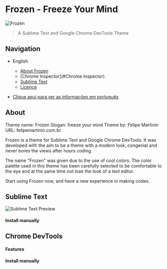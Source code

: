 # Frozen - Freeze Your Mind

![Frozen](http://felipemartinin.com.br/wp-content/uploads/2014/01/Frozen-Logo.png)

> A Sublime Text and Google Chrome DevTools Theme

## Navigation

* English
  * [About Frozen](#about)
  * [Chrome Inspector](#Chrome Inspector)
  * [Sublime Text](#sublime-text)
  * [Licence](#license)

* [Clique aqui para ver as informações em português](http://felipemartinin.com.br/portfolio/frozen/)

## About

Theme name: Frozen
Slogan: freeze your mind
Theme by: Felipe Martinin
URL: felipemartinin.com.br

Frozen is a theme for Sublime Text and Google Chrome DevTools. It was developed with the aim to be a theme with a modern look, congenial and never bores the views after hours coding.

The name "Frozen" was given due to the use of cool colors. The color palette used in this theme has been carefully selected to be comfortable to the eye and at the same time not lose the look of a text editor.

Start using Frozen now, and have a new experience in making codes.



## Sublime Text

![Sublime Text Preview](felipe.martiningithub.io/frozen/Frozen/Frozen-for-Chrome/Screen/Sublime-Screen.png)

#### Install manually

## Chrome DevTools



#### Features

#### Install manually